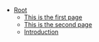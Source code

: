 - [Root](index.md)
    - [This is the first page](index.md)
    - [This is the second page](second-page.html)
    - [Introduction](Introduction.html)
